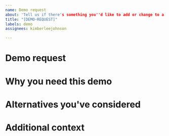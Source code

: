 ```yaml
---
name: Demo request
about: 'Tell us if there's something you''d like to add or change to a new demo, or if there's a new demo you''d like us to add. '
title: "[DEMO-REQUEST]"
labels: demo
assignees: kimberleejohnson

---
```


# Demo request 

<!--- Tell us about the demo you're requesting --> 

# Why you need this demo 

<!--- Please give us a bit more information about how this demo will help you.  --> 

# Alternatives you've considered

<!--- Have you looked into alternatives because we don't yet have the demo you need? If so, please tell us!  --> 

# Additional context 
<!--- Please share anything else that you think we should know.  -->
